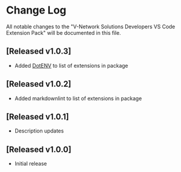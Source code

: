 # Change Log

All notable changes to the "V-Network Solutions Developers VS Code Extension Pack" will be documented in this file.

## [Released v1.0.3]

- Added [DotENV](https://marketplace.visualstudio.com/items?itemName=mikestead.dotenv) to list of extensions in package

## [Released v1.0.2]

- Added markdownlint to list of extensions in package

## [Released v1.0.1]

- Description updates

## [Released v1.0.0]

- Initial release
